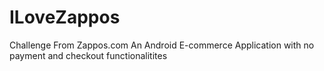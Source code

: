 # ILoveZappos
Challenge From Zappos.com
An Android E-commerce Application with no payment and checkout functionalitites
